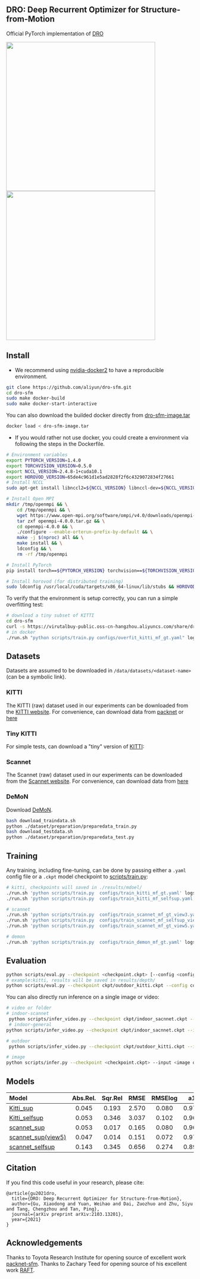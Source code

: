 ## DRO: Deep Recurrent Optimizer for Structure-from-Motion
Official PyTorch implementation of [DRO](https://arxiv.org/abs/2103.13201)

<p float="left">
  <img src="/media/figs/demo_kitti.gif" width="400" />
  <img src="/media/figs/demo_scannet.gif" width="400" /> 
</p>


## Install
+ We recommend using [nvidia-docker2](https://github.com/NVIDIA/nvidia-docker) to have a reproducible environment. 

```bash
git clone https://github.com/aliyun/dro-sfm.git
cd dro-sfm
sudo make docker-build
sudo make docker-start-interactive
```
You can also download the builded docker directly from [dro-sfm-image.tar](https://virutalbuy-public.oss-cn-hangzhou.aliyuncs.com/share/dro-sfm/dro-sfm-image.tar)

```bash
docker load < dro-sfm-image.tar
```

+ If you would rather not use docker, you could create a environment via following the steps in the Dockerfile.

```bash
# Environment variables
export PYTORCH_VERSION=1.4.0
export TORCHVISION_VERSION=0.5.0
export NCCL_VERSION=2.4.8-1+cuda10.1
export HOROVOD_VERSION=65de4c961d1e5ad2828f2f6c4329072834f27661
# Install NCCL
sudo apt-get install libnccl2=${NCCL_VERSION} libnccl-dev=${NCCL_VERSION}

# Install Open MPI
mkdir /tmp/openmpi && \
    cd /tmp/openmpi && \
    wget https://www.open-mpi.org/software/ompi/v4.0/downloads/openmpi-4.0.0.tar.gz && \
    tar zxf openmpi-4.0.0.tar.gz && \
    cd openmpi-4.0.0 && \
    ./configure --enable-orterun-prefix-by-default && \
    make -j $(nproc) all && \
    make install && \
    ldconfig && \
    rm -rf /tmp/openmpi

# Install PyTorch
pip install torch==${PYTORCH_VERSION} torchvision==${TORCHVISION_VERSION} && ldconfig

# Install horovod (for distributed training)
sudo ldconfig /usr/local/cuda/targets/x86_64-linux/lib/stubs && HOROVOD_GPU_ALLREDUCE=NCCL HOROVOD_GPU_BROADCAST=NCCL HOROVOD_WITH_PYTORCH=1 pip install --no-cache-dir git+https://github.com/horovod/horovod.git@${HOROVOD_VERSION} && sudo ldconfig
```

To verify that the environment is setup correctly, you can run a simple overfitting test:

```bash
# download a tiny subset of KITTI
cd dro-sfm
curl -s https://virutalbuy-public.oss-cn-hangzhou.aliyuncs.com/share/dro-sfm/datasets/KITTI_tiny.tar | tar xv -C /data/datasets/kitti/
# in docker
./run.sh "python scripts/train.py configs/overfit_kitti_mf_gt.yaml" log.txt
```

## Datasets
Datasets are assumed to be downloaded in `/data/datasets/<dataset-name>` (can be a symbolic link).

### KITTI
The KITTI (raw) dataset used in our experiments can be downloaded from the [KITTI website](http://www.cvlibs.net/datasets/kitti/raw_data.php).
For convenience, can download data from [packnet](https://tri-ml-public.s3.amazonaws.com/github/packnet-sfm/datasets/KITTI_raw.tar.gz) or [here](https://virutalbuy-public.oss-cn-hangzhou.aliyuncs.com/share/dro-sfm/datasets/KITTI_raw.tar)

### Tiny KITTI
For simple tests, can download a "tiny" version of [KITTI](https://virutalbuy-public.oss-cn-hangzhou.aliyuncs.com/share/dro-sfm/datasets/KITTI_tiny.tar):


### Scannet
The Scannet (raw) dataset used in our experiments can be downloaded from the [Scannet website](http://www.scan-net.org). 
For convenience, can download data from [here](https://virutalbuy-public.oss-cn-hangzhou.aliyuncs.com/share/dro-sfm/datasets/scannet.tar)


### DeMoN
Download [DeMoN](https://github.com/lmb-freiburg/demon/tree/master/datasets).

```bash
bash download_traindata.sh
python ./dataset/preparation/preparedata_train.py
bash download_testdata.sh
python ./dataset/preparation/preparedata_test.py
```

## Training
Any training, including fine-tuning, can be done by passing either a `.yaml` config file or a `.ckpt` model checkpoint to [scripts/train.py](./scripts/train.py):

```bash
# kitti, checkpoints will saved in ./results/mdoel/
./run.sh 'python scripts/train.py  configs/train_kitti_mf_gt.yaml' logs/kitti_sup.txt
./run.sh 'python scripts/train.py  configs/train_kitti_mf_selfsup.yaml' logs/kitti_selfsup.txt 

# scannet
./run.sh 'python scripts/train.py  configs/train_scannet_mf_gt_view3.yaml' logs/scannet_sup.txt
./run.sh 'python scripts/train.py  configs/train_scannet_mf_selfsup_view3.yaml' logs/scannet_selfsup.txt
./run.sh 'python scripts/train.py  configs/train_scannet_mf_gt_view5.yaml' logs/scannet_sup_view5.txt

# demon
./run.sh 'python scripts/train.py  configs/train_demon_mf_gt.yaml' logs/demon_sup.txt
```


## Evaluation

```bash
python scripts/eval.py --checkpoint <checkpoint.ckpt> [--config <config.yaml>]
# example:kitti, results will be saved in results/depth/
python scripts/eval.py --checkpoint ckpt/outdoor_kitti.ckpt --config configs/train_kitti_mf_gt.yaml

```

You can also directly run inference on a single image or video:

```bash
# video or folder
# indoor-scannet 
 python scripts/infer_video.py --checkpoint ckpt/indoor_sacnnet.ckpt --input /path/to/video or folder --output /path/to/save_folder --sample_rate 1 --data_type scannet --ply_mode 
 # indoor-general
python scripts/infer_video.py --checkpoint ckpt/indoor_sacnnet.ckpt --input /path/to/video or folder --output /path/to/save_folder --sample_rate 1 --data_type general --ply_mode

# outdoor
 python scripts/infer_video.py --checkpoint ckpt/outdoor_kitti.ckpt --input /path/to/video or folder --output /path/to/save_folder --sample_rate 1 --data_type kitti --ply_mode 

# image
python scripts/infer.py --checkpoint <checkpoint.ckpt> --input <image or folder> --output <image or folder>
```


## Models

| Model | Abs.Rel. | Sqr.Rel | RMSE | RMSElog | a1 | a2 | a3| SILog| L1_inv| rot_ang| t_ang| t_cm| 
| :--- | :---: | :---: | :---: |  :---: |  :---: |  :---: |  :---: |  :---: |  :---: |  :---: |  :---: |  :---: |
|[Kitti_sup](https://virutalbuy-public.oss-cn-hangzhou.aliyuncs.com/share/dro-sfm/models/outdoor_kitti.ckpt) | 0.045 | 0.193 | 2.570 | 0.080 | 0.971 | 0.994 | 0.998| 0.079 | 0.003 | -| -| -|
|[Kitti_selfsup](https://virutalbuy-public.oss-cn-hangzhou.aliyuncs.com/share/dro-sfm/models/outdoor_kitti_selfsup.ckpt) | 0.053 |0.346 | 3.037 | 0.102 | 0.962 | 0.990| 0.996|0.101 | 0.004 | -| -| -|
|[scannet_sup](https://virutalbuy-public.oss-cn-hangzhou.aliyuncs.com/share/dro-sfm/models/indoor_scannet.ckpt) | 0.053 | 0.017 | 0.165 | 0.080 | 0.967 | 0.994 | 0.998| 0.078 | 0.033| 0.472| 9.297| 1.160|
|[scannet_sup(view5)](https://virutalbuy-public.oss-cn-hangzhou.aliyuncs.com/share/dro-sfm/models/indoor_scannet_view5.ckpt) |0.047 |0.014 | 0.151 | 0.072 | 0.976 | 0.996 | 0.999| 0.071 | 0.030 | 0.456| 8.502| 1.163|
|[scannet_selfsup](https://virutalbuy-public.oss-cn-hangzhou.aliyuncs.com/share/dro-sfm/models/indoor_scannet_selfsup.ckpt) | 0.143 | 0.345 | 0.656 | 0.274 | 0.896 | 0.954 | 0.969|0.272 | 0.106 | 0.609| 10.779| 1.393 |


## Citation
If you find this code useful in your research, please cite:

```
@article{gu2021dro,
  title={DRO: Deep Recurrent Optimizer for Structure-from-Motion},
  author={Gu, Xiaodong and Yuan, Weihao and Dai, Zuozhuo and Zhu, Siyu and Tang, Chengzhou and Tan, Ping},
  journal={arXiv preprint arXiv:2103.13201},
  year={2021}
}
```


## Acknowledgements
Thanks to Toyota Research Institute for opening source of excellent work [packnet-sfm](https://github.com/TRI-ML/packnet-sfm). Thanks to Zachary Teed for opening source of his excellent work [RAFT](https://github.com/princeton-vl/RAFT).
